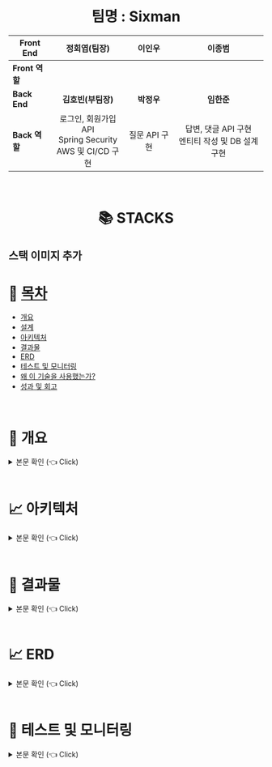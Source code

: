 # <div align=center>팀명 : Sixman</div>

<div align=center> 

| **Front End**  |                       **정회엽(팀장)**                       |  **이인우**   |                      **이종범**                      |
| -------------- | :----------------------------------------------------------: | :-----------: | :--------------------------------------------------: |
| **Front 역할** |                                                              |               |                                                      |
| **Back End**   |                      **김호빈(부팀장)**                      |  **박정우**   |                      **임한준**                      |
| **Back 역할**  | 로그인, 회원가입 API<br />Spring Security<br />AWS 및 CI/CD 구현 | 질문 API 구현 | 답변, 댓글 API 구현<br />엔티티 작성 및 DB 설계 구현 |

</div> 

<br>

# <div align=center>📚 STACKS</div>

스택 이미지 추가
---

# 📝 [목차](#index) <a name = "index"></a>

- [개요](#outline)
- [설계](#structure)
- [아키텍처](#structure)
- [결과물](#outputs)
- [ERD](#erd)  
- [테스트 및 모니터링](#test)
- [왜 이 기술을 사용했는가?](#why)
- [성과 및 회고](#retrospection)

<br>

# 📝 개요 <a name = "outline"></a>

<details>
   <summary> 본문 확인 (👈 Click)</summary>
<br />
Codestates pre-project Stackoverflow 클론 코딩입니다.
프로젝트 기간 : 8.4 ~ 8.23 (약 2.5주)
배포 서버 ☞ http://sixman-front-s3.s3-website.ap-northeast-2.amazonaws.com/
</details>

<br>



# 📈 아키텍처  <a name = "structure"></a>

<details>
   <summary> 본문 확인 (👈 Click)</summary>
<br />

<div align="center">
 아키텍처 이미지
</div>

- EC2 로 백엔드 서버 배포, S3 에 프론트 엔드 서버 배포
- RDS(MySQL) 구성, 이메일 인증 번호 저장 서버로 Redis Cluster 구성
- 프로필 이미지용 S3 버킷 생성 및 presignedURL 발급
- CloudWatch 로 로그 관리 및 모니터링
- Error 발생 시 SNS 로 알림 전송(Email)

</details>

<br>

# 🎁 결과물  <a name = "outputs"></a>

<details>
   <summary> 본문 확인 (👈 Click)</summary>
<br />

## 로그인/회원가입
### 로그인

<div align="center">
 로그인 페이지 이미지
</div>

- 비밀번호 찾기
- 일반 로그인 및 OAuth 로그인

<br>

### 회원가입
<div align="center">
 회원 가입 이미지
</div>

- 이메일 인증을 통한 회원가입

<br>

### 비밀번호 찾기

<div align="center">
 비밀번호 찾기 이미지
</div>

- 이메일 인증을 통한 비밀번호 찾기 기능

<br>


## 메인 페이지
### 질문 목록 조회 페이지
<div align="center">
 질문 목록 이미지
</div>

- 페이징을 통한 질문 조회
- 추천순, 최신순, 조회순으로 질문 조회
- 태그로 필터링 기능
- 질문 생성 기능

<br>

### 질문 상세 페이지
<div align="center">
 질문 상세 페이지 이미지
</div>
- 질문, 답변, 댓글 조회 및 수정, 삭제
- 질문 및 답변 추천 기능
- 답변 정렬 기능 (추천순, 최신순)

<br>

### 질문 생성 페이지
<div align="center">
 질문 생성 페이지 이미지
</div>

<br>


## 마이페이지
### 프로필
<div align="center">
 마이 페이지 이미지
</div>

<br>

### 활동
<div align="center">
 마이 페이지 activity 이미지
</div>

- 작성한 질문, 답변, 질문에 대한 태그 조회 기능
<br>

### 정보 변경
<div align="center">
  마이 페이지 settings 이미지
</div>

- 프로필 내용 변경 페이지

</details>


<br>


# 📈 ERD <a name = "erd"></a>

<details>
   <summary> 본문 확인 (👈 Click)</summary>
<br />


<div align="center">
 erd 이미지 추가
</div>


</details>

<br>

# 🔨 테스트 및 모니터링 <a name = "test"></a>

<details>
   <summary> 본문 확인 (👈 Click)</summary>
<br />

## 개발자 테스트
<div align="center">
 개발자 테스트 이미지
</div>

- 총 000 개 개발자 테스트 진행 -> 0개 성공
- 개발자 테스트 목록 바로가기 ☞ https://docs.google.com/spreadsheets/d/1j2-iqo2TJuri0KunnhVAj8OvrOuz28Dur0TpCuien_8/edit#gid=980196063

<br>

## Backend Unit Test
<div align="center">
 유닛 테스트 이미지
</div>

- 총 000 개의 유닛 테스트 진행

<br>

## nGrinder 부하 테스트
<div align="center">
 nGrinder 테스트 이미지
</div>

- nGrinder 테스트 설명

<br>

## CloudWatch
<div align="center">
 cloudwatch 이미지
</div>

- cloudwatch 를 통한 리소스별 응답시간 모니터링
- error 로그 발생 시 SNS 를 통한 이메일 알림

<Br>


# 💎 왜 이 기술을 사용했는가? <a name = "why"></a>

<details>
   <summary> 본문 확인 (👈 Click)</summary>
<br />

## API 문서화

<div align="center">
 API 문서화 이미지
</div>

API 문서 바로가기  ☞  http://ec2-43-201-249-199.ap-northeast-2.compute.amazonaws.com

프로젝트 초기에는 설계 단계에서 만든 Excel 로 API 를 사용했습니다. 하지만 개발 단계에서 필요없는 API 를 빼거나 추가적인 API 를 넣는 일이 빈번했고 Excel 을 일일히 관리할 수 없었습니다. 따라서 개발 단계에 맞춰 자동으로 API 를 문서화할 수 있는 RestDocs 를 사용했습니다.
API 문서는 Swagger 와 RestDocs 을 비교했는데 아래와 같은 이유로 RestDocs 를 사용했습니다.
1. Swagger 는 프로덕션 코드에 어노테이션이 붙기 때문에 코드의 가독성이 떨어집니다.
2. Swagger 는 테스트 기반이 아니기에 기능이 100% 동작한다고 확신할 수 없습니다.

<br>

## Querydsl
Member, Question 을 조회할 때 연관된 모든 질문이나 답변, 댓글 등을 모두 조회하게 됩니다. 이 때 쿼리문이 복잡해지기 때문에 JPQL 이나 Native Query 를 사용해야 하게 되는데, 쿼리문이 길어질 경우 오타나 문법적인 오류 등 휴먼 에러가 발생할 수 있습니다. 정적 쿼리가 아닌 이상 런타임 시점에 오류를 알 수 있게 됩니다.
따라서 위와 같은 문제를 해결하기 위해 Querydsl 을 부분적으로 사용했고 아래와 같은 이점이 있었습니다.
1. Querydsl 은 컴파일 시점에 타입을 검사하기 때문에, 잘못된 필드명이나 데이터 유형 사용과 같은 오류를 빠르게 감지할 수 있습니다.
2. 복잡한 조건을 기반으로 쿼리를 동적으로 생성할 수 있습니다. 이를 통해 동일한 메서드 내에서 다양한 조건 및 필터를 적용한 쿼리를 구성할 수 있습니다.
3. Querydsl을 사용하면 쿼리가 실제 쿼리문처럼 작성되기 때문에 가독성이 좋습니다.

<br>

## 이메일 인증 구현 -> Redis
회원가입 또는 패스워드 인증 시 이메일로 인증 코드를 보내게 됩니다. 이때 보낸 인증 코드를 다시 클라이언트로부터 받게 되는데, 서버를 인증 코드가 맞는지 확인하기 위해 코드를 서버에 저장하고 있어야 합니다.
이를 위해서 이메일로 보낸 코드를 Redis 에 저장하고 인증 코드 확인 시 Redis 에서 해당 이메일에 대한 코드를 찾아서 비교합니다.
Redis 는 메모리 기반이기 때문에 데이터를 빠르게 읽고 쓸 수 있습니다. 또한 데이터에 대해 TTL(Time To Live)을 설정할 수 있습니다. 이메일 인증 코드의 경우, 일정 시간(5분)이 지나면 자동으로 만료되도록 설정했습니다.

<Br>

## S3 프로필 이미지 저장
프로필 이미지를 저장하는 방법은 두 가지가 있었습니다. 첫번째는 mysql 에 bytecode 로 저장하는 방법이고, 두번째는 s3 버킷에 정적 파일로 저장하는 방법입니다. 아래와 같은 사항이 고려됐습니다.
1. 관계형 데이터베이스에 대용량의 이미지를 데이터베이스에 저장하면 데이터베이스의 I/O 성능에 부정적인 영향을 줄 수 있습니다.
2. 반대로 S3 는 정적 콘텐츠를 제공하기 위해 최적화되어 있기 때문에 이미지를 빠르게 제공할 수 있습니다.


<Br>



# 📌 성과 및 회고 <a name = "retrospection"></a>

<details>
   <summary> 본문 확인 (👈 Click)</summary>
<br />



</details>

<br>